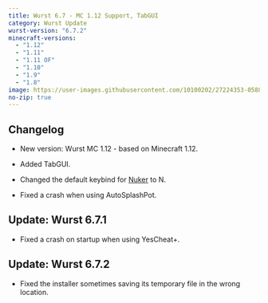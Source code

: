 ```yaml
---
title: Wurst 6.7 - MC 1.12 Support, TabGUI
category: Wurst Update
wurst-version: "6.7.2"
minecraft-versions:
  - "1.12"
  - "1.11"
  - "1.11 OF"
  - "1.10"
  - "1.9"
  - "1.8"
image: https://user-images.githubusercontent.com/10100202/27224353-0588be4c-5295-11e7-8b8d-eb9cb989bc68.jpg
no-zip: true
---
```

## Changelog

- New version: Wurst MC 1.12 - based on Minecraft 1.12.

- Added TabGUI.

- Changed the default keybind for [Nuker](https://wiki.wurstclient.net/nuker) to N.

- Fixed a crash when using AutoSplashPot.

## Update: Wurst 6.7.1

- Fixed a crash on startup when using YesCheat+.

## Update: Wurst 6.7.2

- Fixed the installer sometimes saving its temporary file in the wrong location.

